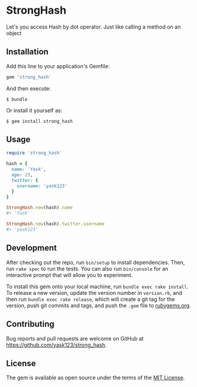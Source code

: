 # StrongHash
Let's you access Hash by dot operator. Just like calling a method on an object
## Installation

Add this line to your application's Gemfile:

```ruby
gem 'strong_hash'
```

And then execute:

    $ bundle

Or install it yourself as:

    $ gem install strong_hash

## Usage
```ruby
require 'strong_hash'

hash = {
  name: 'Yask',
  age: 23,
  twitter: {
    username: 'yask123'
  }
}

StrongHash.new(hash).name
#> 'Yask'

StrongHash.new(hash).twitter.username
#> 'yask123'
```

## Development

After checking out the repo, run `bin/setup` to install dependencies. Then, run `rake spec` to run the tests. You can also run `bin/console` for an interactive prompt that will allow you to experiment.

To install this gem onto your local machine, run `bundle exec rake install`. To release a new version, update the version number in `version.rb`, and then run `bundle exec rake release`, which will create a git tag for the version, push git commits and tags, and push the `.gem` file to [rubygems.org](https://rubygems.org).

## Contributing

Bug reports and pull requests are welcome on GitHub at https://github.com/yask123/strong_hash.

## License

The gem is available as open source under the terms of the [MIT License](https://opensource.org/licenses/MIT).
